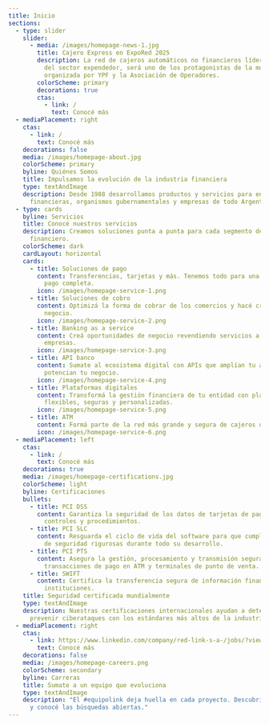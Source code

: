 ```yaml
---
title: Inicio
sections:
  - type: slider
    slider:
      - media: /images/homepage-news-1.jpg
        title: Cajero Express en ExpoRed 2025
        description: La red de cajeros automáticos no financieros líder en el mercado
          del sector expendedor, será uno de los protagonistas de la muestra
          organizada por YPF y la Asociación de Operadores.
        colorScheme: primary
        decorations: true
        ctas:
          - link: /
            text: Conocé más
  - mediaPlacement: right
    ctas:
      - link: /
        text: Conocé más
    decorations: false
    media: /images/homepage-about.jpg
    colorScheme: primary
    byline: Quiénes Somos
    title: Impulsamos la evolución de la industria financiera
    type: textAndImage
    description: Desde 1988 desarrollamos productos y servicios para entidades
      financieras, organismos gubernamentales y empresas de todo Argentina.
  - type: cards
    byline: Servicios
    title: Conocé nuestros servicios
    description: Creamos soluciones punta a punta para cada segmento del ecosistema
      financiero.
    colorScheme: dark
    cardLayout: horizontal
    cards:
      - title: Soluciones de pago
        content: Transferencias, tarjetas y más. Tenemos todo para una experiencia de
          pago completa.
        icon: /images/homepage-service-1.png
      - title: Soluciones de cobro
        content: Optimizá la forma de cobrar de los comercios y hacé crecer cada
          negocio.
        icon: /images/homepage-service-2.png
      - title: Banking as a service
        content: Creá oportunidades de negocio revendiendo servicios a otros bancos y
          empresas.
        icon: /images/homepage-service-3.png
      - title: API banco
        content: Sumate al ecosistema digital con APIs que amplían tu alcance y
          potencian tu negocio.
        icon: /images/homepage-service-4.png
      - title: Plataformas digitales
        content: Transformá la gestión financiera de tu entidad con plataformas
          flexibles, seguras y personalizadas.
        icon: /images/homepage-service-5.png
      - title: ATM
        content: Formá parte de la red más grande y segura de cajeros de todo el país.
        icon: /images/homepage-service-6.png
  - mediaPlacement: left
    ctas:
      - link: /
        text: Conocé más
    decorations: true
    media: /images/homepage-certifications.jpg
    colorScheme: light
    byline: Certificaciones
    bullets:
      - title: PCI DSS
        content: Garantiza la seguridad de los datos de tarjetas de pago con estrictos
          controles y procedimientos.
      - title: PCI SLC
        content: Resguarda el ciclo de vida del software para que cumpla con prácticas
          de seguridad rigurosas durante todo su desarrollo.
      - title: PCI PTS
        content: Asegura la gestión, procesamiento y transmisión segura del PIN en
          transacciones de pago en ATM y terminales de punto de venta.
      - title: SWIFT
        content: Certifica la transferencia segura de información financiera entre
          instituciones.
    title: Seguridad certificada mundialmente
    type: textAndImage
    description: Nuestras certificaciones internacionales ayudan a detectar y
      prevenir ciberataques con los estándares más altos de la industria.
  - mediaPlacement: right
    ctas:
      - link: https://www.linkedin.com/company/red-link-s-a-/jobs/?viewAsMember=true
        text: Conocé más
    decorations: false
    media: /images/homepage-careers.png
    colorScheme: secondary
    byline: Carreras
    title: Sumate a un equipo que evoluciona
    type: textAndImage
    description: "El #equipolink deja huella en cada proyecto. Descubrí nuestro ADN
      y conocé las búsquedas abiertas."
---
```


